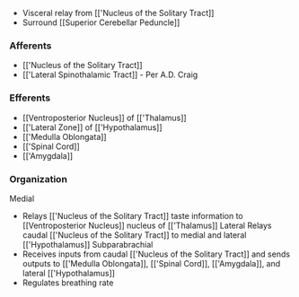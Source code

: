 - Visceral relay from [['Nucleus of the Solitary Tract]]
- Surround [[Superior Cerebellar Peduncle]]
### Afferents
- [['Nucleus of the Solitary Tract]]
- [['Lateral Spinothalamic Tract]] - Per A.D. Craig
### Efferents
- [[Ventroposterior Nucleus]] of [['Thalamus]]
- [['Lateral Zone]] of [['Hypothalamus]]
- [['Medulla Oblongata]]
- [['Spinal Cord]]
- [['Amygdala]]
### Organization
Medial
- Relays [['Nucleus of the Solitary Tract]] taste information to [[Ventroposterior Nucleus]] nucleus of [['Thalamus]]
Lateral
	Relays caudal [['Nucleus of the Solitary Tract]] to medial and lateral [['Hypothalamus]]
Subparabrachial
- Receives inputs from caudal [['Nucleus of the Solitary Tract]] and sends outputs to [['Medulla Oblongata]], [['Spinal Cord]], [['Amygdala]], and lateral [['Hypothalamus]]
- Regulates breathing rate
